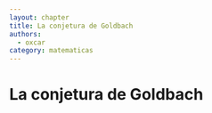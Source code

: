 ```yaml
---
layout: chapter
title: La conjetura de Goldbach
authors:
  - oxcar
category: matematicas
---
```


# La conjetura de Goldbach
